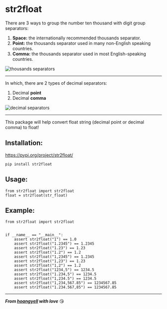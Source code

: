 # str2float

There are 3 ways to group the number ten thousand with digit group separators:
1. **Space:** the internationally recommended thousands separator.
2. **Point:** the thousands separator used in many non-English speaking countries.
3. **Comma:** the thousands separator used in most English-speaking countries.

![thousands separators](https://upload.wikimedia.org/wikipedia/commons/3/3a/Thousands_separators.gif)

---

In which, there are 2 types of decimal separators:
1. Decimal **point**
2. Decimal **comma**

![decimal separators](https://upload.wikimedia.org/wikipedia/commons/thumb/1/18/Common_decimal_separators_-_Decimal_point_and_decimal_comma.png/440px-Common_decimal_separators_-_Decimal_point_and_decimal_comma.png)

---

This package will help convert float string (decimal point or decimal comma) to float!

## Installation:
https://pypi.org/project/str2float/

    pip install str2float

## Usage:

    from str2float import str2float
    float = str2float(str_float)
        
## Example:

    from str2float import str2float


    if __name__ == "__main__":
        assert str2float("1") == 1.0
        assert str2float("1.2345") == 1.2345
        assert str2float("1.23") == 1.23
        assert str2float("1.2") == 1.2
        assert str2float("1,2345") == 1.2345
        assert str2float("1,23") == 1.23
        assert str2float("1,2") == 1.2
        assert str2float("1234,5") == 1234.5
        assert str2float("1.234,5") == 1234.5
        assert str2float("1,234.5") == 1234.5
        assert str2float("1,234,567.85") == 1234567.85
        assert str2float("1.234.567,85") == 1234567.85

---

**_From [hoangyell](https://hoangyell.com/) with love_** 😘
